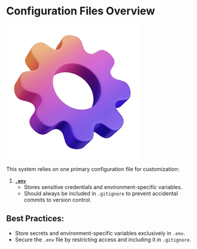 # **Configuration Files Overview**

![settings](../images/settings.png)

This system relies on one primary configuration file for customization:  

1. **[`.env`](https://github.com/miroslavpejic85/mirotalkc2c/blob/main/.env.template)**  
      - Stores sensitive credentials and environment-specific variables.  
      - Should always be included in `.gitignore` to prevent accidental commits to version control.  

## **Best Practices:**   
- Store secrets and environment-specific variables exclusively in `.env`.   
- Secure the `.env` file by restricting access and including it in `.gitignore`.